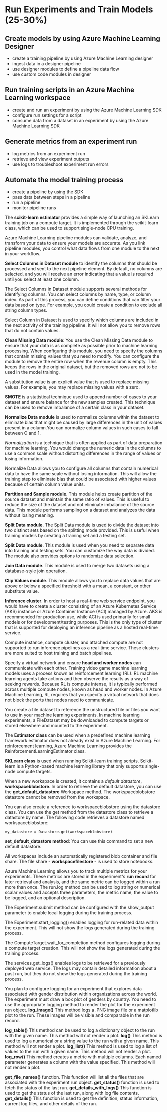 # Run Experiments and Train Models (25-30%)

## Create models by using Azure Machine Learning Designer
* create a training pipeline by using Azure Machine Learning designer
* ingest data in a designer pipeline
* use designer modules to define a pipeline data flow
* use custom code modules in designer

## Run training scripts in an Azure Machine Learning workspace
* create and run an experiment by using the Azure Machine Learning SDK
* configure run settings for a script
* consume data from a dataset in an experiment by using the Azure Machine Learning SDK

## Generate metrics from an experiment run
* log metrics from an experiment run
* retrieve and view experiment outputs
* use logs to troubleshoot experiment run errors

## Automate the model training process
* create a pipeline by using the SDK
* pass data between steps in a pipeline
* run a pipeline
* monitor pipeline runs

The **scikit-learn estimator** provides a simple way of launching an SKLearn training job on a compute target. It is implemented through the scikit-learn class, which can be used to support single-node CPU training.

Azure Machine Learning pipeline modules can validate, analyze, and transform your data to ensure your models are accurate. As you link pipeline modules, you control what data flows from one module to the next in your workflow.

**Select Columns in Dataset module** to identify the columns that should be processed and sent to the next pipeline element. By default, no columns are selected, and you will receive an error indicating that a value is required until you select at least one column.

The Select Columns in Dataset module supports several methods for identifying columns. You can select columns by name, type, or column index. As part of this process, you can define conditions that can filter your data based on type. For example, you could create a condition to exclude all string column types.

Select Column in Dataset is used to specify which columns are included in the next activity of the training pipeline. It will not allow you to remove rows that do not contain values.

**Clean Missing Data module**: You use the Clean Missing Data module to ensure that your data is as complete as possible prior to machine learning processing. When configuring this module, you need to specify the columns that contain missing values that you need to modify. You can configure the module to remove the entire row when the revenue column is empty. This keeps the rows in the original dataset, but the removed rows are not to be used in the model training.

A substitution value is an explicit value that is used to replace missing values. For example, you may replace missing values with a zero.

**SMOTE** is a statistical technique used to append number of cases to your dataset and ensure balance for the new samples created. This technique can be used to remove imbalance of a certain class in your dataset.

**Normalize Data module** is used to normalize columns within the dataset to eliminate bias that might be caused by large differences in the unit of values present in a column.You can normalize column values in such cases to fall between O and 1.

*Normalization* is a technique that is often applied as part of data preparation for machine learning. You would change the numeric data in the columns to use a common scale without distorting differences in the range of values or losing information.

Normalize Data allows you to configure all columns that contain numerical data to have the same scale without losing information. This will allow the training step to eliminate bias that could be associated with higher values because of certain column value units.

**Partition and Sample module**. This module helps create partition of the source dataset and maintain the same ratio of values. This is useful to reduce the size of the dataset and not eliminate imbalance of the source data. This module performs sampling on a dataset and 
analyzes the data without losing meaning.

**Split Data module**. The Split Data module is used to divide the dataset into two distinct sets based on the splitting mode provided. This is useful when training models by creating a training set and a testing set.

**Split Data module**. This module is used when you need to separate data into training and testing sets. You can customize the way data is divided. The module also provides options to randomize data selection.

**Join Data module**. This module is used to merge two datasets using a database-style join operation.

**Clip Values module**. This module allows you to replace data values that are above or below a specified threshold with a mean, a constant, or other substitute value.

**Inference cluster**. In order to host a real-time web service endpoint, you would have to create a cluster consisting of an Azure Kubernetes Service (AKS) instance or Azure Container Instance (ACI) managed by Azure. AKS is recommended for production use, while ACI is used primarily for small models or for development/testing purposes. This is the only type of cluster that is supported for deploying an 
inference pipeline as a hosted real-time service.

Compute instance, compute cluster, and attached compute are not supported to run inference pipelines as a real-time service. These clusters are more suited to host training and batch pipelines.

Specify a virtual network and ensure **head and worker nodes** can communicate with each other. Training video game machine learning models uses a process known as reinforcement learning (RL). RL machine learning agents take actions and then observe the results as a way of seeking rewards. Because RL is compute intense, it is typically performed across multiple compute nodes, known as head and worker nodes. In Azure Machine Learning, RL requires that you specify a virtual network that does not block the ports that nodes need to communicate.

You create a file dataset to reference the unstructured file or files you want to use in your machine learning experiments. In machine learning experiments, a FileDataset may be downloaded to compute targets or stored elsewhere and mounted to the experiment.

The **Estimator class** can be used when a predefined machine learning framework estimator does not already exist in Azure Machine Learning. For reinforcement learning, Azure Machine Learning provides the ReinforcementLearningEstimator class.

**SKLearn class** is used when running Scikit-learn training scripts. Scikit-learn is a Python-based machine learning library that only supports single-node compute targets.

When a new workspace is created, it contains a *default datastore*, **workspaceblobstore**. In order to retrieve the default datastore, you can use the **get_default_datastore** Workspace method. The workspaceblobstore datastore cannot be removed from the workspace.

You can also create a reference to workspaceblobstore using the datastore class. You can use the get method from the datastore class to retrieve a datastore by name. The following code retrieves a datastore named workspaceblobstore:

    my_datastore = Datastore.get(workspaceblobstore) 

**set_default_datastore method**: You can use this command to set a new default datastore.

All workspaces include an automatically registered blob container and file share. The file share - **workspacefilestore** - is used to store notebooks.

Azure Machine Learning allows you to track multiple metrics for your experiments. These metrics are stored in the experiment's **run record** for later retrieval and analysis, and the same metric can be logged within a run more than once. The run.log method can be used to log string or numerical scalar values and accepts three parameters, the metric name, the value to be logged, and an optional description.

The Experiment.submit method can be configured with the show_output parameter to enable local logging during the training process.

The Experiment.start_logging() enables logging for run-related data within the experiment. This will not show the logs generated during the training process.

The ComputeTarget.wait_for_completion method configures logging during a compute target creation. This will not show the logs generated during the training process.

The services.get_logs() enables logs to be retrieved for a previously deployed web service. The logs may contain detailed information about a past run, but they do not show the logs generated during the training process.

You plan to configure logging for an experiment that explores data associated with gender distribution within organizations across the world. The experiment must draw a box plot of genders by country. You need to use the appropriate logging method to render the plot for the experiment run object.
**log_image()** This method logs a .PNG image file or a matplotlib plot to the run. These images will be visible and comparable in the run record.

**log_table()** This method can be used to log a dictionary object to the run with the given name. This method will not render a plot.
**log()** This method is used to log a numerical or a string value to the run with a given name. This method will not render a plot.
**log_list()** This method is used to log a list of values to the run with a given name. This method will not render a plot.
**log_row()** This method creates a metric with multiple columns. Each named parameter generates a column with the value specified. This method will not render a plot.

**get_file_names()** function. This function will list all the files that are associated with the experiment run object. 
**get_status()** function is used to fetch the status of the last run.
**get_details_with_logs()** This function is used to get the status of the last run, along with log file contents. 
**get_details()** This function is used to get the definition, status information, current log files, and other details of the run.

